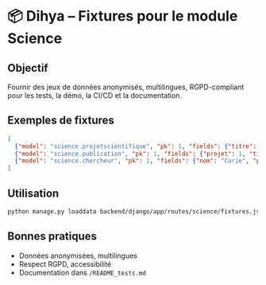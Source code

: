 # 📦 Dihya – Fixtures pour le module Science

## Objectif
Fournir des jeux de données anonymisés, multilingues, RGPD-compliant pour les tests, la démo, la CI/CD et la documentation.

## Exemples de fixtures
```json
[
  {"model": "science.projetscientifique", "pk": 1, "fields": {"titre": "Projet Test", "description": "Desc", "date_debut": "2025-01-01", "date_fin": "2025-12-31", "responsable": 1}},
  {"model": "science.publication", "pk": 1, "fields": {"projet": 1, "titre": "Publication Test", "date_publication": "2025-06-01"}},
  {"model": "science.chercheur", "pk": 1, "fields": {"nom": "Curie", "prenom": "Marie", "email": "marie.curie@example.com", "specialite": "Physique"}}
]
```

## Utilisation
```bash
python manage.py loaddata backend/django/app/routes/science/fixtures.json
```

## Bonnes pratiques
- Données anonymisées, multilingues
- Respect RGPD, accessibilité
- Documentation dans `/README_tests.md`
